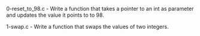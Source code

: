 0-reset_to_98.c - Write a function that takes a pointer to an int as parameter and updates the value it points to to 98.

1-swap.c - Write a function that swaps the values of two integers.


